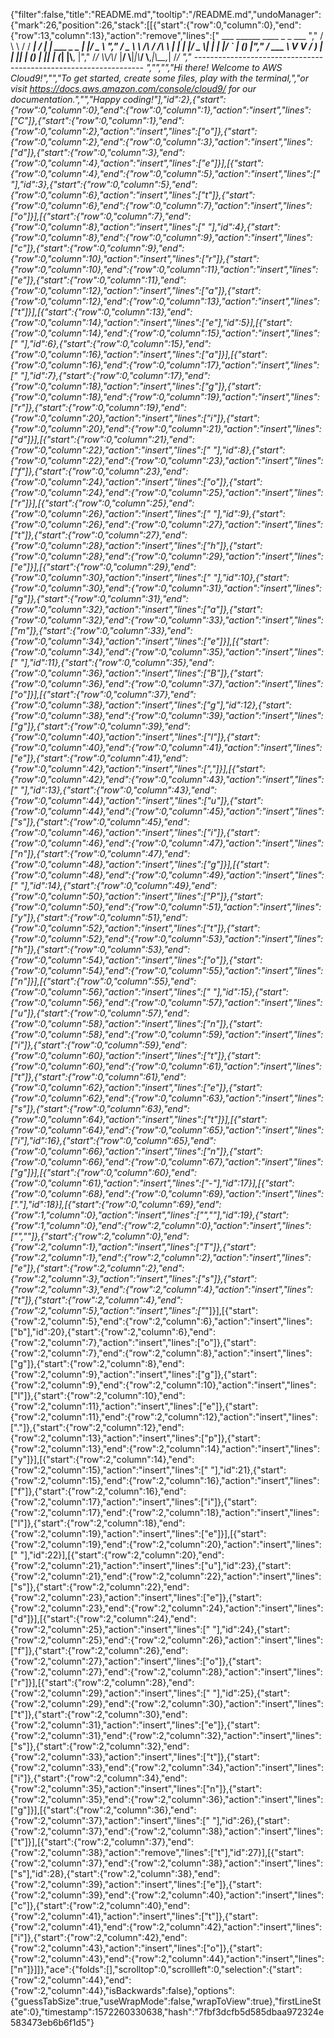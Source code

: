 {"filter":false,"title":"README.md","tooltip":"/README.md","undoManager":{"mark":26,"position":26,"stack":[[{"start":{"row":0,"column":0},"end":{"row":13,"column":13},"action":"remove","lines":["         ___        ______     ____ _                 _  ___  ","        / \\ \\      / / ___|   / ___| | ___  _   _  __| |/ _ \\ ","       / _ \\ \\ /\\ / /\\___ \\  | |   | |/ _ \\| | | |/ _` | (_) |","      / ___ \\ V  V /  ___) | | |___| | (_) | |_| | (_| |\\__, |","     /_/   \\_\\_/\\_/  |____/   \\____|_|\\___/ \\__,_|\\__,_|  /_/ "," ----------------------------------------------------------------- ","","","Hi there! Welcome to AWS Cloud9!","","To get started, create some files, play with the terminal,","or visit https://docs.aws.amazon.com/console/cloud9/ for our documentation.","","Happy coding!"],"id":2},{"start":{"row":0,"column":0},"end":{"row":0,"column":1},"action":"insert","lines":["C"]},{"start":{"row":0,"column":1},"end":{"row":0,"column":2},"action":"insert","lines":["o"]},{"start":{"row":0,"column":2},"end":{"row":0,"column":3},"action":"insert","lines":["d"]},{"start":{"row":0,"column":3},"end":{"row":0,"column":4},"action":"insert","lines":["e"]}],[{"start":{"row":0,"column":4},"end":{"row":0,"column":5},"action":"insert","lines":[" "],"id":3},{"start":{"row":0,"column":5},"end":{"row":0,"column":6},"action":"insert","lines":["t"]},{"start":{"row":0,"column":6},"end":{"row":0,"column":7},"action":"insert","lines":["o"]}],[{"start":{"row":0,"column":7},"end":{"row":0,"column":8},"action":"insert","lines":[" "],"id":4},{"start":{"row":0,"column":8},"end":{"row":0,"column":9},"action":"insert","lines":["c"]},{"start":{"row":0,"column":9},"end":{"row":0,"column":10},"action":"insert","lines":["r"]},{"start":{"row":0,"column":10},"end":{"row":0,"column":11},"action":"insert","lines":["e"]},{"start":{"row":0,"column":11},"end":{"row":0,"column":12},"action":"insert","lines":["a"]},{"start":{"row":0,"column":12},"end":{"row":0,"column":13},"action":"insert","lines":["t"]}],[{"start":{"row":0,"column":13},"end":{"row":0,"column":14},"action":"insert","lines":["e"],"id":5}],[{"start":{"row":0,"column":14},"end":{"row":0,"column":15},"action":"insert","lines":[" "],"id":6},{"start":{"row":0,"column":15},"end":{"row":0,"column":16},"action":"insert","lines":["a"]}],[{"start":{"row":0,"column":16},"end":{"row":0,"column":17},"action":"insert","lines":[" "],"id":7},{"start":{"row":0,"column":17},"end":{"row":0,"column":18},"action":"insert","lines":["g"]},{"start":{"row":0,"column":18},"end":{"row":0,"column":19},"action":"insert","lines":["r"]},{"start":{"row":0,"column":19},"end":{"row":0,"column":20},"action":"insert","lines":["i"]},{"start":{"row":0,"column":20},"end":{"row":0,"column":21},"action":"insert","lines":["d"]}],[{"start":{"row":0,"column":21},"end":{"row":0,"column":22},"action":"insert","lines":[" "],"id":8},{"start":{"row":0,"column":22},"end":{"row":0,"column":23},"action":"insert","lines":["f"]},{"start":{"row":0,"column":23},"end":{"row":0,"column":24},"action":"insert","lines":["o"]},{"start":{"row":0,"column":24},"end":{"row":0,"column":25},"action":"insert","lines":["r"]}],[{"start":{"row":0,"column":25},"end":{"row":0,"column":26},"action":"insert","lines":[" "],"id":9},{"start":{"row":0,"column":26},"end":{"row":0,"column":27},"action":"insert","lines":["t"]},{"start":{"row":0,"column":27},"end":{"row":0,"column":28},"action":"insert","lines":["h"]},{"start":{"row":0,"column":28},"end":{"row":0,"column":29},"action":"insert","lines":["e"]}],[{"start":{"row":0,"column":29},"end":{"row":0,"column":30},"action":"insert","lines":[" "],"id":10},{"start":{"row":0,"column":30},"end":{"row":0,"column":31},"action":"insert","lines":["g"]},{"start":{"row":0,"column":31},"end":{"row":0,"column":32},"action":"insert","lines":["a"]},{"start":{"row":0,"column":32},"end":{"row":0,"column":33},"action":"insert","lines":["m"]},{"start":{"row":0,"column":33},"end":{"row":0,"column":34},"action":"insert","lines":["e"]}],[{"start":{"row":0,"column":34},"end":{"row":0,"column":35},"action":"insert","lines":[" "],"id":11},{"start":{"row":0,"column":35},"end":{"row":0,"column":36},"action":"insert","lines":["B"]},{"start":{"row":0,"column":36},"end":{"row":0,"column":37},"action":"insert","lines":["o"]}],[{"start":{"row":0,"column":37},"end":{"row":0,"column":38},"action":"insert","lines":["g"],"id":12},{"start":{"row":0,"column":38},"end":{"row":0,"column":39},"action":"insert","lines":["g"]},{"start":{"row":0,"column":39},"end":{"row":0,"column":40},"action":"insert","lines":["l"]},{"start":{"row":0,"column":40},"end":{"row":0,"column":41},"action":"insert","lines":["e"]},{"start":{"row":0,"column":41},"end":{"row":0,"column":42},"action":"insert","lines":[","]}],[{"start":{"row":0,"column":42},"end":{"row":0,"column":43},"action":"insert","lines":[" "],"id":13},{"start":{"row":0,"column":43},"end":{"row":0,"column":44},"action":"insert","lines":["u"]},{"start":{"row":0,"column":44},"end":{"row":0,"column":45},"action":"insert","lines":["s"]},{"start":{"row":0,"column":45},"end":{"row":0,"column":46},"action":"insert","lines":["i"]},{"start":{"row":0,"column":46},"end":{"row":0,"column":47},"action":"insert","lines":["n"]},{"start":{"row":0,"column":47},"end":{"row":0,"column":48},"action":"insert","lines":["g"]}],[{"start":{"row":0,"column":48},"end":{"row":0,"column":49},"action":"insert","lines":[" "],"id":14},{"start":{"row":0,"column":49},"end":{"row":0,"column":50},"action":"insert","lines":["P"]},{"start":{"row":0,"column":50},"end":{"row":0,"column":51},"action":"insert","lines":["y"]},{"start":{"row":0,"column":51},"end":{"row":0,"column":52},"action":"insert","lines":["t"]},{"start":{"row":0,"column":52},"end":{"row":0,"column":53},"action":"insert","lines":["h"]},{"start":{"row":0,"column":53},"end":{"row":0,"column":54},"action":"insert","lines":["o"]},{"start":{"row":0,"column":54},"end":{"row":0,"column":55},"action":"insert","lines":["n"]}],[{"start":{"row":0,"column":55},"end":{"row":0,"column":56},"action":"insert","lines":[" "],"id":15},{"start":{"row":0,"column":56},"end":{"row":0,"column":57},"action":"insert","lines":["u"]},{"start":{"row":0,"column":57},"end":{"row":0,"column":58},"action":"insert","lines":["n"]},{"start":{"row":0,"column":58},"end":{"row":0,"column":59},"action":"insert","lines":["i"]},{"start":{"row":0,"column":59},"end":{"row":0,"column":60},"action":"insert","lines":["t"]},{"start":{"row":0,"column":60},"end":{"row":0,"column":61},"action":"insert","lines":["t"]},{"start":{"row":0,"column":61},"end":{"row":0,"column":62},"action":"insert","lines":["e"]},{"start":{"row":0,"column":62},"end":{"row":0,"column":63},"action":"insert","lines":["s"]},{"start":{"row":0,"column":63},"end":{"row":0,"column":64},"action":"insert","lines":["t"]}],[{"start":{"row":0,"column":64},"end":{"row":0,"column":65},"action":"insert","lines":["i"],"id":16},{"start":{"row":0,"column":65},"end":{"row":0,"column":66},"action":"insert","lines":["n"]},{"start":{"row":0,"column":66},"end":{"row":0,"column":67},"action":"insert","lines":["g"]}],[{"start":{"row":0,"column":60},"end":{"row":0,"column":61},"action":"insert","lines":["-"],"id":17}],[{"start":{"row":0,"column":68},"end":{"row":0,"column":69},"action":"insert","lines":["."],"id":18}],[{"start":{"row":0,"column":69},"end":{"row":1,"column":0},"action":"insert","lines":["",""],"id":19},{"start":{"row":1,"column":0},"end":{"row":2,"column":0},"action":"insert","lines":["",""]},{"start":{"row":2,"column":0},"end":{"row":2,"column":1},"action":"insert","lines":["T"]},{"start":{"row":2,"column":1},"end":{"row":2,"column":2},"action":"insert","lines":["e"]},{"start":{"row":2,"column":2},"end":{"row":2,"column":3},"action":"insert","lines":["s"]},{"start":{"row":2,"column":3},"end":{"row":2,"column":4},"action":"insert","lines":["t"]},{"start":{"row":2,"column":4},"end":{"row":2,"column":5},"action":"insert","lines":["_"]}],[{"start":{"row":2,"column":5},"end":{"row":2,"column":6},"action":"insert","lines":["b"],"id":20},{"start":{"row":2,"column":6},"end":{"row":2,"column":7},"action":"insert","lines":["o"]},{"start":{"row":2,"column":7},"end":{"row":2,"column":8},"action":"insert","lines":["g"]},{"start":{"row":2,"column":8},"end":{"row":2,"column":9},"action":"insert","lines":["g"]},{"start":{"row":2,"column":9},"end":{"row":2,"column":10},"action":"insert","lines":["l"]},{"start":{"row":2,"column":10},"end":{"row":2,"column":11},"action":"insert","lines":["e"]},{"start":{"row":2,"column":11},"end":{"row":2,"column":12},"action":"insert","lines":["."]},{"start":{"row":2,"column":12},"end":{"row":2,"column":13},"action":"insert","lines":["p"]},{"start":{"row":2,"column":13},"end":{"row":2,"column":14},"action":"insert","lines":["y"]}],[{"start":{"row":2,"column":14},"end":{"row":2,"column":15},"action":"insert","lines":[" "],"id":21},{"start":{"row":2,"column":15},"end":{"row":2,"column":16},"action":"insert","lines":["f"]},{"start":{"row":2,"column":16},"end":{"row":2,"column":17},"action":"insert","lines":["i"]},{"start":{"row":2,"column":17},"end":{"row":2,"column":18},"action":"insert","lines":["l"]},{"start":{"row":2,"column":18},"end":{"row":2,"column":19},"action":"insert","lines":["e"]}],[{"start":{"row":2,"column":19},"end":{"row":2,"column":20},"action":"insert","lines":[" "],"id":22}],[{"start":{"row":2,"column":20},"end":{"row":2,"column":21},"action":"insert","lines":["u"],"id":23},{"start":{"row":2,"column":21},"end":{"row":2,"column":22},"action":"insert","lines":["s"]},{"start":{"row":2,"column":22},"end":{"row":2,"column":23},"action":"insert","lines":["e"]},{"start":{"row":2,"column":23},"end":{"row":2,"column":24},"action":"insert","lines":["d"]}],[{"start":{"row":2,"column":24},"end":{"row":2,"column":25},"action":"insert","lines":[" "],"id":24},{"start":{"row":2,"column":25},"end":{"row":2,"column":26},"action":"insert","lines":["f"]},{"start":{"row":2,"column":26},"end":{"row":2,"column":27},"action":"insert","lines":["o"]},{"start":{"row":2,"column":27},"end":{"row":2,"column":28},"action":"insert","lines":["r"]}],[{"start":{"row":2,"column":28},"end":{"row":2,"column":29},"action":"insert","lines":[" "],"id":25},{"start":{"row":2,"column":29},"end":{"row":2,"column":30},"action":"insert","lines":["t"]},{"start":{"row":2,"column":30},"end":{"row":2,"column":31},"action":"insert","lines":["e"]},{"start":{"row":2,"column":31},"end":{"row":2,"column":32},"action":"insert","lines":["s"]},{"start":{"row":2,"column":32},"end":{"row":2,"column":33},"action":"insert","lines":["t"]},{"start":{"row":2,"column":33},"end":{"row":2,"column":34},"action":"insert","lines":["i"]},{"start":{"row":2,"column":34},"end":{"row":2,"column":35},"action":"insert","lines":["n"]},{"start":{"row":2,"column":35},"end":{"row":2,"column":36},"action":"insert","lines":["g"]}],[{"start":{"row":2,"column":36},"end":{"row":2,"column":37},"action":"insert","lines":[" "],"id":26},{"start":{"row":2,"column":37},"end":{"row":2,"column":38},"action":"insert","lines":["t"]}],[{"start":{"row":2,"column":37},"end":{"row":2,"column":38},"action":"remove","lines":["t"],"id":27}],[{"start":{"row":2,"column":37},"end":{"row":2,"column":38},"action":"insert","lines":["s"],"id":28},{"start":{"row":2,"column":38},"end":{"row":2,"column":39},"action":"insert","lines":["e"]},{"start":{"row":2,"column":39},"end":{"row":2,"column":40},"action":"insert","lines":["c"]},{"start":{"row":2,"column":40},"end":{"row":2,"column":41},"action":"insert","lines":["t"]},{"start":{"row":2,"column":41},"end":{"row":2,"column":42},"action":"insert","lines":["i"]},{"start":{"row":2,"column":42},"end":{"row":2,"column":43},"action":"insert","lines":["o"]},{"start":{"row":2,"column":43},"end":{"row":2,"column":44},"action":"insert","lines":["n"]}]]},"ace":{"folds":[],"scrolltop":0,"scrollleft":0,"selection":{"start":{"row":2,"column":44},"end":{"row":2,"column":44},"isBackwards":false},"options":{"guessTabSize":true,"useWrapMode":false,"wrapToView":true},"firstLineState":0},"timestamp":1572260330638,"hash":"7fbf3dcfb5d585dbaa972324e583473eb6b6f1d5"}